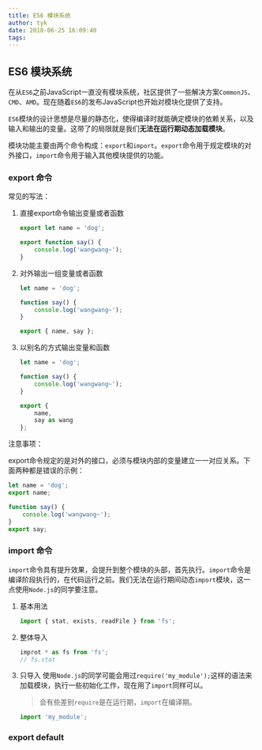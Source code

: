 ```yaml
---
title: ES6 模块系统
author: tyk
date: 2018-06-25 16:09:40
tags: 
---
```

## ES6 模块系统

在从`ES6`之前JavaScript一直没有模块系统，社区提供了一些解决方案`CommonJS`、`CMD`、`AMD`。现在随着`ES6`的发布JavaScript也开始对模块化提供了支持。

`ES6`模块的设计思想是尽量的静态化，使得编译时就能确定模块的依赖关系，以及输入和输出的变量。这带了的局限就是我们**无法在运行期动态加载模块**。

模块功能主要由两个命令构成：`export`和`import`。`export`命令用于规定模块的对外接口，`import`命令用于输入其他模块提供的功能。

### export 命令

常见的写法：
1. 直接export命令输出变量或者函数

    ``` javascript
    export let name = 'dog';

    export function say() {
        console.log('wangwang~');
    }
    ```

2. 对外输出一组变量或者函数

    ``` javascript
    let name = 'dog';

    function say() {
        console.log('wangwang~');
    }

    export { name, say };
    ```

3. 以别名的方式输出变量和函数

    ``` javascript
    let name = 'dog';

    function say() {
        console.log('wangwang~');
    }

    export { 
        name, 
        say as wang 
    };
    ```

注意事项：

export命令规定的是对外的接口，必须与模块内部的变量建立一一对应关系。下面两种都是错误的示例：
``` javascript
let name = 'dog';
export name;

function say() {
    console.log('wangwang~');
}
export say;
```

### import 命令

`import`命令具有提升效果，会提升到整个模块的头部，首先执行。`import`命令是编译阶段执行的，在代码运行之前。我们无法在运行期间动态`import`模块，这一点使用`Node.js`的同学要注意。

1. 基本用法
    ``` javascript
    import { stat, exists, readFile } from 'fs';
    ```

2. 整体导入
    ``` javascript
    improt * as fs from 'fs';
    // fs.stat
    ```

3. 只导入
    使用`Node.js`的同学可能会用过`require('my_module');`这样的语法来加载模块，执行一些初始化工作，现在用了`import`同样可以。
    > 会有些差别`require`是在运行期，`import`在编译期。

    ``` javascript
    import 'my_module';
    ```
    
### export default

